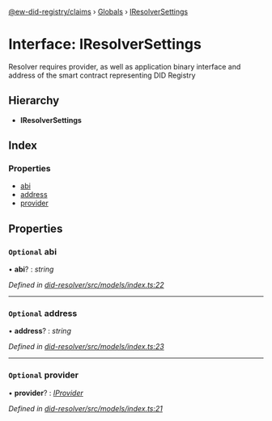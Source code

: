 [@ew-did-registry/claims](../README.md) › [Globals](../globals.md) › [IResolverSettings](iresolversettings.md)

# Interface: IResolverSettings

Resolver requires provider, as well as application binary interface and
address of the smart contract representing DID Registry

## Hierarchy

* **IResolverSettings**

## Index

### Properties

* [abi](iresolversettings.md#optional-abi)
* [address](iresolversettings.md#optional-address)
* [provider](iresolversettings.md#optional-provider)

## Properties

### `Optional` abi

• **abi**? : *string*

*Defined in [did-resolver/src/models/index.ts:22](https://github.com/energywebfoundation/ew-did-registry/blob/81df0e4/packages/did-resolver/src/models/index.ts#L22)*

___

### `Optional` address

• **address**? : *string*

*Defined in [did-resolver/src/models/index.ts:23](https://github.com/energywebfoundation/ew-did-registry/blob/81df0e4/packages/did-resolver/src/models/index.ts#L23)*

___

### `Optional` provider

• **provider**? : *[IProvider](iprovider.md)*

*Defined in [did-resolver/src/models/index.ts:21](https://github.com/energywebfoundation/ew-did-registry/blob/81df0e4/packages/did-resolver/src/models/index.ts#L21)*
